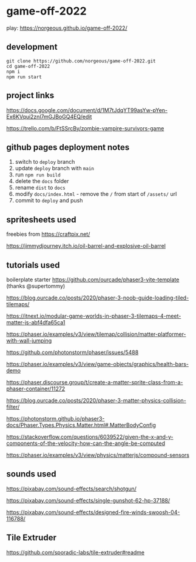 # game-off-2022

play: https://norgeous.github.io/game-off-2022/

## development

```
git clone https://github.com/norgeous/game-off-2022.git
cd game-off-2022
npm i
npm run start
```

## project links

https://docs.google.com/document/d/1M7tJdqYT99asYw-pYen-Ex6KVqui2znl7mGJBoGQ4EQ/edit

https://trello.com/b/FtSSrcBy/zombie-vampire-survivors-game


## github pages deployment notes

1. switch to `deploy` branch
1. update `deploy` branch with `main`
1. run `npm run build`
1. delete the `docs` folder
1. rename `dist` to `docs`
1. modify `docs/index.html` - remove the `/` from start of `/assets/` url
1. commit to `deploy` and push


## spritesheets used

freebies from https://craftpix.net/

https://jimmydjourney.itch.io/oil-barrel-and-explosive-oil-barrel


## tutorials used

boilerplate starter https://github.com/ourcade/phaser3-vite-template (thanks @supertommy)

https://blog.ourcade.co/posts/2020/phaser-3-noob-guide-loading-tiled-tilemaps/

https://itnext.io/modular-game-worlds-in-phaser-3-tilemaps-4-meet-matter-js-abf4dfa65ca1

https://phaser.io/examples/v3/view/tilemap/collision/matter-platformer-with-wall-jumping

https://github.com/photonstorm/phaser/issues/5488

https://phaser.io/examples/v3/view/game-objects/graphics/health-bars-demo

https://phaser.discourse.group/t/create-a-matter-sprite-class-from-a-phaser-container/11272

https://blog.ourcade.co/posts/2020/phaser-3-matter-physics-collision-filter/

https://photonstorm.github.io/phaser3-docs/Phaser.Types.Physics.Matter.html#.MatterBodyConfig

https://stackoverflow.com/questions/6039522/given-the-x-and-y-components-of-the-velocity-how-can-the-angle-be-computed

https://phaser.io/examples/v3/view/physics/matterjs/compound-sensors


## sounds used

https://pixabay.com/sound-effects/search/shotgun/

https://pixabay.com/sound-effects/single-gunshot-62-hp-37188/

https://pixabay.com/sound-effects/designed-fire-winds-swoosh-04-116788/


## Tile Extruder

https://github.com/sporadic-labs/tile-extruder#readme
